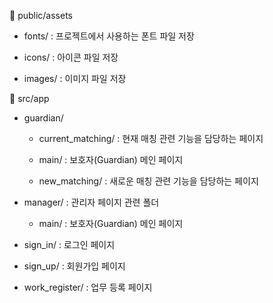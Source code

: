 📂 public/assets

- fonts/ : 프로젝트에서 사용하는 폰트 파일 저장

- icons/ : 아이콘 파일 저장

- images/ : 이미지 파일 저장

📂 src/app

- guardian/

  - current_matching/ : 현재 매칭 관련 기능을 담당하는 페이지

  - main/ : 보호자(Guardian) 메인 페이지

  - new_matching/ : 새로운 매칭 관련 기능을 담당하는 페이지

- manager/ : 관리자 페이지 관련 폴더

  - main/ : 보호자(Guardian) 메인 페이지

- sign_in/ : 로그인 페이지

- sign_up/ : 회원가입 페이지

- work_register/ : 업무 등록 페이지



